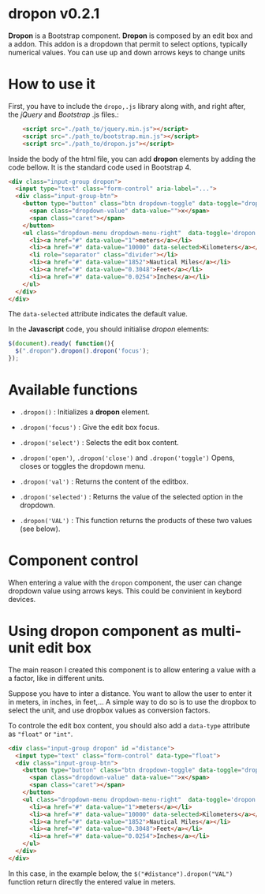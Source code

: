 # dropon v0.2.1

**Dropon** is a Bootstrap component.
**Dropon** is composed by an edit box and a addon. This addon is a dropdown that permit to select options, typically numerical values.
You can use up and down arrows keys to change units

# How to use it
First, you have to include the ```dropo,.js``` library along with, and right after, the *jQuery* and *Bootstrap* .js files.:
```html
    <script src="./path_to/jquery.min.js"></script>
    <script src="./path_to/bootstrap.min.js"></script>
    <script src="./path_to/dropon.js"></script>
```


Inside the body of the html file, you can add **dropon** elements by adding the code bellow. It is the standard code used in Bootstrap 4.

```html
<div class="input-group dropon">
  <input type="text" class="form-control" aria-label="...">
  <div class="input-group-btn">
    <button type="button" class="btn dropdown-toggle" data-toggle="dropdown" aria-haspopup="true" aria-expanded="false">
      <span class="dropdown-value" data-value="">x</span>
      <span class="caret"></span>
    </button>
    <ul class="dropdown-menu dropdown-menu-right"  data-toggle='dropon'>
      <li><a href="#" data-value="1">meters</a></li>
      <li><a href="#" data-value="10000" data-selected>Kilometers</a></li>
      <li role="separator" class="divider"></li>
      <li><a href="#" data-value="1852">Nautical Miles</a></li>
      <li><a href="#" data-value="0.3048">Feet</a></li>
      <li><a href="#" data-value="0.0254">Inches</a></li>
    </ul>
  </div>
</div>
```

The ```data-selected``` attribute indicates the default value.

In the **Javascript** code, you should initialise *dropon* elements:
``````javascript
$(document).ready( function(){
  $(".dropon").dropon().dropon('focus');
});
``````

# Available functions

 * ```.dropon()``` : Initializes a **dropon** element.

 * ```.dropon('focus')``` : Give the edit box focus.

 * ```.dropon('select')``` : Selects the edit box content.

 * ```.dropon('open')```, ```.dropon('close')``` and ```.dropon('toggle')```
Opens, closes or toggles the dropdown menu.

 *  ```.dropon('val')``` : Returns the content of the editbox.

 *  ```.dropon('selected')``` : Returns the value of the selected option in the dropdown. 

 - ```.dropon('VAL')``` : This function returns the products of these two values (see below).

# Component control
When entering a value with the ```dropon``` component, the user can change dropdown value using arrows keys. This could be convinient in keybord devices.

# Using dropon component as multi-unit edit box
The main reason I created this component is to allow entering a value with a a factor, like in different units.

Suppose you have to inter a distance. You want to allow the user to enter it in meters, in inches, in feet,... A simple way to do so is to use the dropbox to select the unit, and use dropbox values as conversion factors.

To controle the edit box content, you should also add a ```data-type``` attribute as ```"float"``` or ```"int"```.

```html
<div class="input-group dropon" id ="distance">
  <input type="text" class="form-control" data-type="float">
  <div class="input-group-btn">
    <button type="button" class="btn dropdown-toggle" data-toggle="dropdown" aria-haspopup="true" aria-expanded="false">
      <span class="dropdown-value" data-value="">x</span>
      <span class="caret"></span>
    </button>
    <ul class="dropdown-menu dropdown-menu-right"  data-toggle='dropon'>
      <li><a href="#" data-value="1">meters</a></li>
      <li><a href="#" data-value="10000" data-selected>Kilometers</a></li>
      <li><a href="#" data-value="1852">Nautical Miles</a></li>
      <li><a href="#" data-value="0.3048">Feet</a></li>
      <li><a href="#" data-value="0.0254">Inches</a></li>
    </ul>
  </div>
</div>
```

In this case, in the example below, the ```$("#distance").dropon("VAL")``` function return directly the entered value in meters.